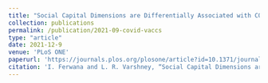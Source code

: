 ```yaml
---
title: "Social Capital Dimensions are Differentially Associated with COVID-19 Vaccinations, Masks, and Physical Distancing"
collection: publications
permalink: /publication/2021-09-covid-vaccs
type: "article"
date: 2021-12-9
venue: 'PLoS ONE'
paperurl: 'https://journals.plos.org/plosone/article?id=10.1371/journal.pone.0260818'
citation: 'I. Ferwana and L. R. Varshney, “Social Capital Dimensions are Differentially Associated with COVID-19 Vaccinations, Masks, and Physical Distancing,” PLoS ONE, vol. 16, no. 12, e0260818, Dec. 2021'
---
```

